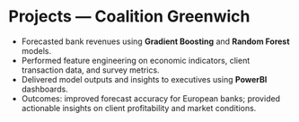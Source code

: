 # Projects — Coalition Greenwich

- Forecasted bank revenues using **Gradient Boosting** and **Random Forest** models.  
- Performed feature engineering on economic indicators, client transaction data, and survey metrics.  
- Delivered model outputs and insights to executives using **PowerBI** dashboards.  
- Outcomes: improved forecast accuracy for European banks; provided actionable insights on client profitability and market conditions.
